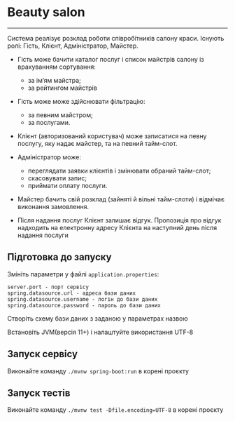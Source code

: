 # Beauty salon

---

Система реалізує розклад роботи співробітників салону 
краси. Існують ролі: Гість, Клієнт, Адміністратор, Майстер.

- Гість може бачити каталог послуг і список майстрів салону із врахуванням сортування:
    - за ім’ям майстра;
    - за рейтингом майстрів
- Гість може може здійснювати фільтрацію:
    - за певним майстром;
    - за послугами.
- Клієнт (авторизований користувач) може записатися на певну послугу, яку надає майстер, та
на певний тайм-слот.
- Адміністратор може:
    - переглядати заявки клієнтів і змінювати обраний тайм-слот;
    - скасовувати запис;
    - приймати оплату послуги.

- Майстер бачить свій розклад (зайняті й вільні тайм-слоти) і відмічає виконання замовлення.
- Після надання послуг Клієнт залишає відгук. Пропозиція про відгук надходить на електронну
адресу Клієнта на наступний день після надання послуги

Підготовка до запуску
---
Змініть параметри у файлі `application.properties`:

    server.port - порт сервісу
    spring.datasource.url - адреса бази даних
    spring.datasource.username - логін до бази даних
    spring.datasource.password - пароль до бази даних
    
Створіть схему бази даних з заданою у параметрах назвою

Встановіть JVM(версія 11+) і налаштуйте використання UTF-8

Запуск сервісу
---

Виконайте команду `./mvnw spring-boot:run` в корені проєкту

Запуск тестів
---
Виконайте команду `./mvnw test -Dfile.encoding=UTF-8` в корені проєкту
